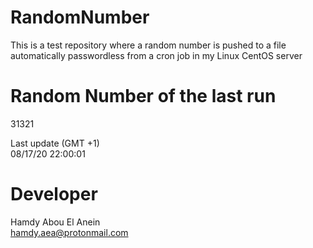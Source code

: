 # RandomNumber    
This is a test repository where a random number is pushed to a file automatically passwordless from a cron job in my Linux CentOS server    
# Random Number of the last run   
31321
      
Last update (GMT +1)    
08/17/20 22:00:01
# Developer    
Hamdy Abou El Anein   
hamdy.aea@protonmail.com
